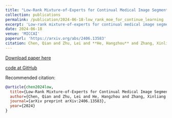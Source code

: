 ```yaml
---
title: "Low-Rank Mixture-of-Experts for Continual Medical Image Segmentation (MICCAI 2024)"
collection: publications
permalink: /publication/2024-06-18-low_rank_moe_for_continue_learning
excerpt: 'Low-rank mixture-of-experts for continual medical image segmentation.'
date: 2024-06-18
venue: 'MICCAI'
paperurl: 'https://arxiv.org/abs/2406.13583'
citation: Chen, Qian and Zhu, Lei and **He, Hangzhou** and Zhang, Xinliang and Zeng, Shuang and Ren, Qiushi and Lu, Yanye
---
```


[Download paper here](https://arxiv.org/abs/2406.13583)

[code at GitHub](https://arxiv.org/abs/2406.13583)

Recommended citation: 

```bibtex
@article{chen2024low,
  title={Low-Rank Mixture-of-Experts for Continual Medical Image Segmentation},
  author={Chen, Qian and Zhu, Lei and He, Hangzhou and Zhang, Xinliang and Zeng, Shuang and Ren, Qiushi and Lu, Yanye},
  journal={arXiv preprint arXiv:2406.13583},
  year={2024}
}
```